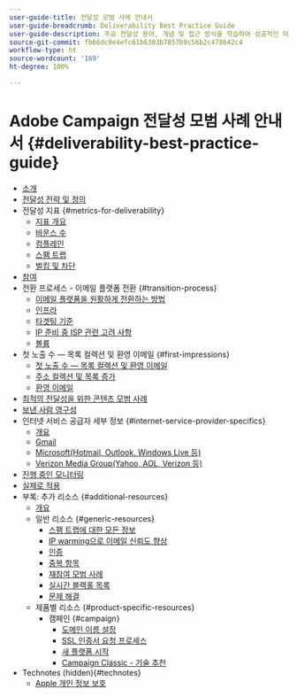 ```yaml
---
user-guide-title: 전달성 모범 사례 안내서
user-guide-breadcrumb: Deliverability Best Practice Guide
user-guide-description: 주요 전달성 용어, 개념 및 접근 방식을 학습하여 성공적인 마케팅 프로그램을 위한 역량을 확보하십시오.
source-git-commit: fb66dc0e4efc61b6303b7857b9c56b2c478642c4
workflow-type: ht
source-wordcount: '169'
ht-degree: 100%

---
```



# Adobe Campaign 전달성 모범 사례 안내서 {#deliverability-best-practice-guide}

+ [소개](/help/introduction.md)
+ [전달성 전략 및 정의](/help/deliverability-strategy-and-definition.md)
+ 전달성 지표 {#metrics-for-deliverability}
   + [지표 개요](/help/metrics/metrics-overview.md)
   + [바운스 수](/help/metrics/bounces.md)
   + [컴플레인](/help/metrics/complaints.md)
   + [스팸 트랩](/help/metrics/spam-traps.md)
   + [벌킹 및 차단](/help/metrics/bulking-and-blocking.md)
+ [참여](/help/engagement.md)
+ 전환 프로세스 - 이메일 플랫폼 전환 {#transition-process}
   + [이메일 플랫폼을 원활하게 전환하는 방법](/help/transition-process/switching-email-platforms.md)
   + [인프라](/help/transition-process/infrastructure.md)
   + [타겟팅 기준](/help/transition-process/targeting-criteria.md)
   + [IP 준비 중 ISP 관련 고려 사항](/help/transition-process/isp-specific-considerations-during-ip-warming.md)
   + [볼륨](/help/transition-process/volume.md)
+ 첫 노출 수 — 목록 컬렉션 및 환영 이메일 {#first-impressions}
   + [첫 노출 수 — 목록 컬렉션 및 환영 이메일](/help/first-impressions/introduction.md)
   + [주소 컬렉션 및 목록 증가](/help/first-impressions/address-collection-and-list-growth.md)
   + [환영 이메일](/help/first-impressions/welcome-emails.md)
+ [최적의 전달성을 위한 콘텐츠 모범 사례](/help/content-best-practices-for-optimal-delivery.md)
+ [보낸 사람 영구성](/help/sender-permanence.md)
+ 인터넷 서비스 공급자 세부 정보 {#internet-service-provider-specifics}
   + [개요](/help/internet-service-provider-specifics/overview.md)
   + [Gmail](/help/internet-service-provider-specifics/gmail.md)
   + [Microsoft(Hotmail, Outlook, Windows Live 등)](/help/internet-service-provider-specifics/microsoft.md)
   + [Verizon Media Group(Yahoo, AOL, Verizon 등)](/help/internet-service-provider-specifics/verizon-media-group.md)
+ [진행 중인 모니터링](/help/ongoing-monitoring.md)
+ [실제로 적용](/help/putting-it-in-practice.md)
+ 부록: 추가 리소스 {#additional-resources}
   + [개요](/help/additional-resources/general-resources.md)
   + 일반 리소스 {#generic-resources}
      + [스팸 트랩에 대한 모든 정보](/help/additional-resources/all-about-spam-traps.md)
      + [IP warming으로 이메일 신뢰도 향상](/help/additional-resources/increase-reputation-with-ip-warming.md)
      + [인증](/help/additional-resources/authentication.md)
      + [중복 항목](/help/additional-resources/duplicates.md)
      + [재참여 모범 사례](/help/additional-resources/re-engagement.md)
      + [실시간 블랙홀 목록](/help/additional-resources/blocklist-databases.md)
      + [문제 해결](/help/additional-resources/troubleshooting.md)
   + 제품별 리소스 {#product-specific-resources}
      + 캠페인 {#campaign}
         + [도메인 이름 설정](/help/additional-resources/ac-domain-name-setup.md)
         + [SSL 인증서 요청 프로세스](/help/additional-resources/ac-ssl-certificate-request.md)
         + [새 플랫폼 시작](/help/additional-resources/ac-starting-new-platform.md)
         + [Campaign Classic - 기술 추천](/help/additional-resources/acc-technical-recommendations.md)
+ Technotes (hidden){#technotes}
   + [Apple 개인 정보 보호](/help/technotes/apple-mail-privacy-faq.md)

